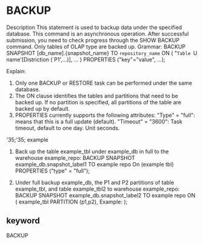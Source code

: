 # BACKUP
Description
This statement is used to backup data under the specified database. This command is an asynchronous operation. After successful submission, you need to check progress through the SHOW BACKUP command. Only tables of OLAP type are backed up.
Grammar:
BACKUP SNAPSHOT [db_name].{snapshot_name}
TO `repository_name`
ON (
"`Table `U name'[Distriction (`P1',...)],
...
)
PROPERTIES ("key"="value", ...);

Explain:
1. Only one BACKUP or RESTORE task can be performed under the same database.
2. The ON clause identifies the tables and partitions that need to be backed up. If no partition is specified, all partitions of the table are backed up by default.
3. PROPERTIES currently supports the following attributes:
"Type" = "full": means that this is a full update (default).
"Timeout" = "3600": Task timeout, default to one day. Unit seconds.

'35;'35; example

1. Back up the table example_tbl under example_db in full to the warehouse example_repo:
BACKUP SNAPSHOT example_db.snapshot_label1
TO example repo
On (example tbl)
PROPERTIES ("type" = "full");

2. Under full backup example_db, the P1 and P2 partitions of table example_tbl, and table example_tbl2 to warehouse example_repo:
BACKUP SNAPSHOT example_db.snapshot_label2
TO example repo
ON
(
example_tbl PARTITION (p1,p2),
Example:
);

## keyword
BACKUP

